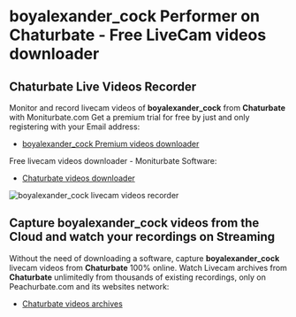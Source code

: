 # boyalexander_cock Performer on Chaturbate - Free LiveCam videos downloader

## Chaturbate Live Videos Recorder

Monitor and record livecam videos of **boyalexander_cock** from **Chaturbate** with Moniturbate.com
Get a premium trial for free by just and only registering with your Email address:
* [boyalexander_cock Premium videos downloader](https://moniturbate.com/request-demo-licence-key.html)

Free livecam videos downloader - Moniturbate Software:
* [Chaturbate videos downloader](https://moniturbate.com/moniturbate-download-software.html)

![boyalexander_cock livecam videos recorder](https://peachurnet.com/templates/moniturbate-software.png)


## Capture boyalexander_cock videos from the Cloud and watch your recordings on Streaming

Without the need of downloading a software, capture **boyalexander_cock** livecam videos from **Chaturbate** 100% online.
Watch Livecam archives from **Chaturbate** unlimitedly from thousands of existing recordings, only on Peachurbate.com and its websites network:
* [Chaturbate videos archives](https://peachurnet.com/)